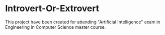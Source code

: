 # Introvert-Or-Extrovert
This project have been created for attending "Artificial Intelligence" exam in Engineering in Computer Science master course.
